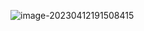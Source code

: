 ![image-20230412191508415](C:/Users/janeonly/AppData/Roaming/Typora/typora-user-images/image-20230412191508415.png)